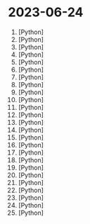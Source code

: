 # 2023-06-24

1. [](https://github.comundefined "A high-throughput and memory-efficient inference and serving engine for LLMs") [Python]
2. [](https://github.comundefined "[CVPR 2023 Best Paper] Planning-oriented Autonomous Driving") [Python]
3. [](https://github.comundefined "Revolutionizing Database Interactions with Private LLM Technology") [Python]
4. [](https://github.comundefined "roop extension for StableDiffusion web-ui") [Python]
5. [](https://github.comundefined "This repository is a curated collection of the most exciting and influential CVPR 2023 papers. 🔥 [Paper + Code]") [Python]
6. [](https://github.comundefined "scikit-learn: machine learning in Python") [Python]
7. [](https://github.comundefined "Stable Diffusion web UI") [Python]
8. [](https://github.comundefined "Algorithmic Trading in Python with Machine Learning") [Python]
9. [](https://github.comundefined "You like pytorch? You like micrograd? You love tinygrad! ❤️") [Python]
10. [](https://github.comundefined "Tensors and Dynamic neural networks in Python with strong GPU acceleration") [Python]
11. [](https://github.comundefined "Learn how to design large-scale systems. Prep for the system design interview. Includes Anki flashcards.") [Python]
12. [](https://github.comundefined "") [Python]
13. [](https://github.comundefined "LOMO: LOw-Memory Optimization") [Python]
14. [](https://github.comundefined "GPT 3.5/4 with a Chat Web UI. No API key required.") [Python]
15. [](https://github.comundefined "[PREVIEW] Sample code for a simple web chat experience targeting chatGPT through AOAI.") [Python]
16. [](https://github.comundefined "Helper functions to create openai function calls w/ pydantic") [Python]
17. [](https://github.comundefined "Uninstall Microsoft Edge silently, through an executable or batch script.") [Python]
18. [](https://github.comundefined "") [Python]
19. [](https://github.comundefined "Implementation of Falcon, StableLM, Pythia, INCITE language models based on nanoGPT. Supports flash attention, Int8 and GPTQ 4bit quantization, LoRA and LLaMA-Adapter fine-tuning, pre-training. Apache 2.0-licensed.") [Python]
20. [](https://github.comundefined "Python packaging and dependency management made easy") [Python]
21. [](https://github.comundefined "ML Observability in a Notebook - Uncover Insights, Surface Problems, Monitor, and Fine Tune your Generative LLM, CV and Tabular Models") [Python]
22. [](https://github.comundefined "Semantic cache for LLMs. Fully integrated with LangChain and llama_index.") [Python]
23. [](https://github.comundefined "LLM training code for MosaicML foundation models") [Python]
24. [](https://github.comundefined "") [Python]
25. [](https://github.comundefined "Easily train or fine-tune SOTA computer vision models with one open source training library. The home of Yolo-NAS.") [Python]
